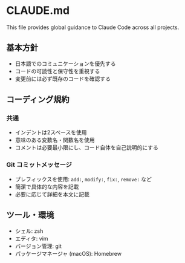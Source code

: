 # CLAUDE.md

This file provides global guidance to Claude Code across all projects.

## 基本方針

- 日本語でのコミュニケーションを優先する
- コードの可読性と保守性を重視する
- 変更前には必ず既存のコードを確認する

## コーディング規約

### 共通
- インデントは2スペースを使用
- 意味のある変数名・関数名を使用
- コメントは必要最小限にし、コード自体を自己説明的にする

### Git コミットメッセージ
- プレフィックスを使用: `add:`, `modify:`, `fix:`, `remove:` など
- 簡潔で具体的な内容を記載
- 必要に応じて詳細を本文に記載

## ツール・環境

- シェル: zsh
- エディタ: vim
- バージョン管理: git
- パッケージマネージャ (macOS): Homebrew
